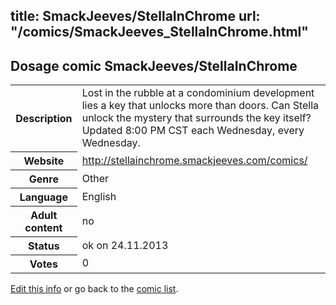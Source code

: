 title: SmackJeeves/StellaInChrome
url: "/comics/SmackJeeves_StellaInChrome.html"
---
Dosage comic SmackJeeves/StellaInChrome
-----------------------------------------

<p id="msg"></p>
<script type="text/javascript">
if (window.location.search === '?edit_info_mail=sent_ok') {
  var elem = document.getElementById("msg");
  elem.innerHTML = 'Edited information sucessfully sent for review, which is usually done daily. Thanks!';
  elem.className = 'ok';
}
</script>
<table class="comicinfo">
<tr>
<th>Description</th><td>Lost in the rubble at a condominium development lies a key that unlocks more than doors. Can Stella unlock the mystery that surrounds the key itself? Updated 8:00 PM CST each Wednesday, every Wednesday.</td>
</tr>
<tr>
<th>Website</th><td><a href="http://stellainchrome.smackjeeves.com/comics/">http://stellainchrome.smackjeeves.com/comics/</a></td>
</tr>
<tr>
<th>Genre</th><td>Other</td>
</tr>
<tr>
<th>Language</th><td>English</td>
</tr>
<tr>
<th>Adult content</th><td>no</td>
</tr>
<tr>
<th>Status</th><td>ok on 24.11.2013</td>
</tr>
<tr>
<th>Votes</th><td>0</td>
</tr>
</table>

[Edit this info](SmackJeeves_StellaInChrome_edit.html) or go back to the [comic list](../comic-index.html).
